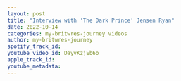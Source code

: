 ```yaml
---
layout: post
title: "Interview with 'The Dark Prince' Jensen Ryan"
date: 2022-10-14
categories: my-britwres-journey videos
author: my-britwres-journey
spotify_track_id: 
youtube_video_id: DayvKzjEb6o
apple_track_id: 
youtube_metadata: 
---
```

